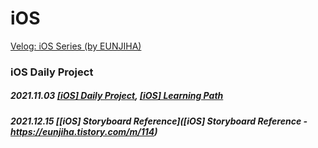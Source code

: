 # iOS
[Velog: iOS Series (by EUNJIHA)](https://velog.io/@eunjiha/series/iOS)

### iOS Daily Project
##### 2021.11.03 [[iOS] Daily Project](https://velog.io/@eunjiha/iOS-Daily-Study-Project), [[iOS] Learning Path](https://velog.io/@eunjiha/iOS-Learning-Path)

##### 2021.12.15 [[iOS] Storyboard Reference]([iOS] Storyboard Reference - https://eunjiha.tistory.com/m/114)
